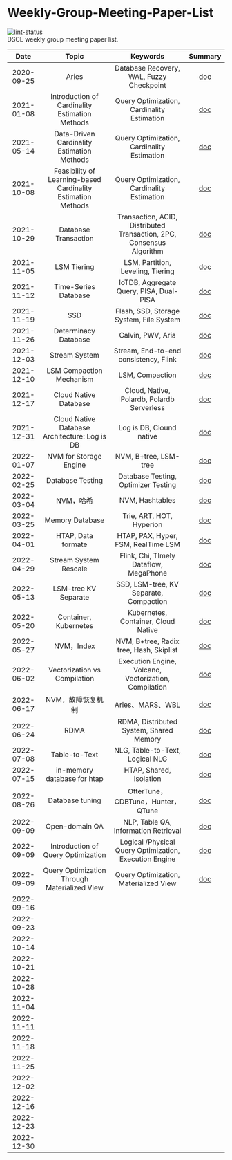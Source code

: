 # Weekly-Group-Meeting-Paper-List
[![lint-status](https://github.com/CDDSCLab/Weekly-Group-Meeting-Paper-List/workflows/Lint%20Code%20Base/badge.svg)](https://github.com/CDDSCLab/Weekly-Group-Meeting-Paper-List/actions) \
DSCL weekly group meeting paper list.

|    Date    |                            Topic                             |                               Keywords                               |                                   Summary                                   |
| :--------: | :----------------------------------------------------------: | :------------------------------------------------------------------: | :-------------------------------------------------------------------------: |
| 2020-09-25 |                            Aries                             |               Database Recovery, WAL, Fuzzy Checkpoint               |                [doc](./meeting-summary/2020-09-25-Aries.md)                 |
| 2021-01-08 |        Introduction of Cardinality Estimation Methods        |              Query Optimization, Cardinality Estimation              |        [doc](./meeting-summary/2021-01-08-基数估计的相关方法介绍.md)        |
| 2021-05-14 |          Data-Driven Cardinality Estimation Methods          |              Query Optimization, Cardinality Estimation              |    [doc](./meeting-summary/2021-05-14-基于数据概率分布的基数估计方法.md)    |
| 2021-10-08 | Feasibility of Learning-based Cardinality Estimation Methods |              Query Optimization, Cardinality Estimation              |  [doc](./meeting-summary/2021-10-08-基于学习的基数估计方法的可用性分析.md)  |
| 2021-10-29 |                     Database Transaction                     | Transaction, ACID, Distributed Transaction, 2PC, Consensus Algorithm |              [doc](./meeting-summary/2021-10-29-数据库事务.md)              |
| 2021-11-05 |                         LSM Tiering                          |                  LSM, Partition, Leveling, Tiering                   |      [doc](./meeting-summary/2021-11-05-基于LSM的KV存储写放大优化.md)       |
| 2021-11-12 |                     Time-Series Database                     |               IoTDB, Aggregate Query, PISA, Dual-PISA                |        [doc](./meeting-summary/2021-11-12-Apache-IoTDB时序数据库.md)        |
| 2021-11-19 |                             SSD                              |               Flash, SSD, Storage System, File System                |          [doc](./meeting-summary/2021-11-19-基于SSD的存储系统.md)           |
| 2021-11-26 |                     Determinacy Database                     |                          Calvin, PWV, Aria                           |             [doc](./meeting-summary/2021-11-26-确定性数据库.md)             |
| 2021-12-03 |                        Stream System                         |                Stream, End-to-end consistency, Flink                 |        [doc](./meeting-summary/2021-12-03-流计算端到端一致性概述.md)        |
| 2021-12-10 |                   LSM Compaction Mechanism                   |                           LSM, Compaction                            |         [doc](./meeting-summary/2021-12-10-LSM-Compaction-设计.md)          |
| 2021-12-17 |                    Cloud Native Database                     |              Cloud, Native, Polardb, Polardb Serverless              |         [doc](./meeting-summary/2021-12-17-云原生数据库polardb.md)          |
| 2021-12-31 |        Cloud Native Database Architecture: Log is DB         |                       Log is DB, Clound native                       |      [doc](./meeting-summary/2021-12-31-云原生数据库架构-Log-is-DB.md)      |
| 2022-01-07 |                    NVM for Storage Engine                    |                        NVM, B+tree, LSM-tree                         |      [doc](./meeting-summary/2022-1-7-基于NVM的数据库存储引擎优化.md)       |
| 2022-02-25 |                       Database Testing                       |                 Database Testing, Optimizer Testing                  |        [doc](./meeting-summary/2022-02-25-数据库系统测试方法介绍.md)        |
| 2022-03-04 |                          NVM，哈希                           |                           NVM, Hashtables                            |   [doc](./meeting-summary/2022-03-04-面向NVM的数据库哈希索引优化研究.md)    |
| 2022-03-25 |                       Memory Database                        |                       Trie, ART, HOT, Hyperion                       |       [doc](./meeting-summary/2022-03-25-内存数据库简述及索引优化.md)       |
| 2022-04-01 |                      HTAP, Data formate                      |                 HTAP, PAX, Hyper, FSM, RealTime LSM                  |          [doc](./meeting-summary/2022-04-01-HTAP概述及存储格式.md)          |
| 2022-04-29 |                    Stream System Rescale                     |                Flink, Chi, TImely Dataflow, MegaPhone                |        [doc](./meeting-summary/2022-04-29-流计算引擎弹性扩展综述.md)        |
| 2022-05-13 |                     LSM-tree KV Separate                     |                SSD, LSM-tree, KV Separate, Compaction                |      [doc](./meeting-summary/2022-05-13-基于SSD的LSM-tree键值分离.md)       |
| 2022-05-20 |                    Container, Kubernetes                     |                 Kubernetes, Container, Cloud Native                  | [doc](./meeting-summary/2022-05-20-云原生基础架构—Container、Kubernetes.md) |
| 2022-05-27 |                          NVM，Index                          |               NVM, B+tree, Radix tree, Hash, Skiplist                |           [doc](./meeting-summary/2022-05-27-NVM与数据库索引.md)            |
| 2022-06-02 |                 Vectorization vs Compilation                 |        Execution Engine, Volcano, Vectorization, Compilation         |     [doc](./meeting-summary/2022-06-02-Vectorization-vs-Compilation.md)     |
| 2022-06-17 |                      NVM，故障恢复机制                       |                           Aries、MARS、WBL                           |     [doc](./meeting-summary/2022-06-17-面向NVM的数据库故障恢复机制.md)      |
| 2022-06-24 |                             RDMA                             |               RDMA, Distributed System, Shared Memory                |     [doc](./meeting-summary/2022-06-24-基于RDMA的分布式系统研究介绍.md)     |
| 2022-07-08 |                        Table-to-Text                         |                   NLG, Table-to-Text, Logical NLG                    |             [doc](./meeting-summary/2022-07-08-表格生成文本.md)             |
| 2022-07-15 |                 in-memory database for htap                  |                       HTAP, Shared, Isolation                        |         [doc](./meeting-summary/2022-07-15-面向HTAP的内存数据库.md)         |
| 2022-08-26 |                       Database tuning                        |                  OtterTune，CDBTune，Hunter，QTune                   |           [doc](./meeting-summary/2022-08-26-数据库之智能调参.md)           |
| 2022-09-09 |                        Open-domain QA                        |                 NLP, Table QA, Information Retrieval                 |            [doc](./meeting-summary/2022-09-09-表格开领域问答.md)            |
| 2022-09-09 |             Introduction of Query Optimization               |        Logical /Physical Query Optimization, Execution Engine        |            [doc](./meeting-summary/2022-09-19-查询优化概述.md)            |
| 2022-09-09 |        Query Optimization Through Materialized View          |                 Query Optimization, Materialized View                |            [doc](./meeting-summary/2023-05-06-通过物化视图进行查询优化.md) |
| 2022-09-16 |                                                              |                                                              |                                                              |
| 2022-09-23 |                                                              |                                                              |                                                              |
| 2022-10-14 |                                                              |                                                              |                                                              |
| 2022-10-21 |                                                              |                                                              |                                                              |
| 2022-10-28 |                                                              |                                                              |                                                              |
| 2022-11-04 |                                                              |                                                              |                                                              |
| 2022-11-11 |                                                              |                                                              |                                                              |
| 2022-11-18 |                                                              |                                                              |                                                              |
| 2022-11-25 |                                                              |                                                              |                                                              |
| 2022-12-02 |                                                              |                                                              |                                                              |
| 2022-12-16 |                                                              |                                                              |                                                              |
| 2022-12-23 |                                                              |                                                              |                                                              |
| 2022-12-30 |                                                              |                                                              |                                                              |

